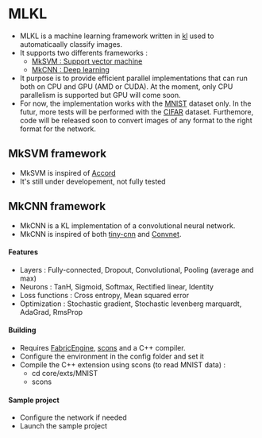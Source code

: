 # MLKL

- MLKL is a machine learning framework written in [kl](http://fabricengine.com/) used to automaticaally classify images. 
- It supports two differents frameworks :
	* [MkSVM : Support vector machine](#MkSVM-framework)
	* [MkCNN : Deep learning](#MkCNN-framework)
- It purpose is to provide efficient parallel implementations that can run both on CPU and GPU (AMD or CUDA). At the moment, only CPU parallelism is supported but GPU will come soon.
- For now, the implementation works with the [MNIST](http://yann.lecun.com/exdb/mnist/) dataset only. In the futur, more tests will be performed with the [CIFAR](http://www.cs.toronto.edu/~kriz/cifar.html) dataset. Furthemore, code will be released soon to convert images of any format to the right format for the network.



## MkSVM framework
- MkSVM is inspired of [Accord](http://accord-framework.net/)
- It's still under developement, not fully tested
 



## MkCNN framework
- MkCNN is a KL implementation of a convolutional neural network.
- MkCNN is inspired of both [tiny-cnn](https://github.com/nyanp/tiny-cnn/wiki) and [Convnet](https://code.google.com/p/cuda-convnet/).

#### Features
- Layers : Fully-connected, Dropout, Convolutional, Pooling (average and max)
- Neurons : TanH, Sigmoid, Softmax, Rectified linear, Identity
- Loss functions : Cross entropy, Mean squared error
- Optimization : Stochastic gradient, Stochastic levenberg marquardt, AdaGrad, RmsProp


#### Building
* Requires [FabricEngine](http://fabricengine.com/get-fabric/), [scons](http://www.scons.org/) and a C++ compiler.
* Configure the environment in the config folder and set it
* Compile the C++ extension using scons (to read MNIST data) : 
	* cd core/exts/MNIST 
	* scons 

#### Sample project
* Configure the network if needed
* Launch the sample project
 